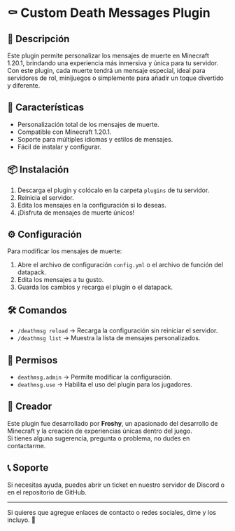 # ⚰️ Custom Death Messages Plugin  

## 📌 Descripción  
Este plugin permite personalizar los mensajes de muerte en Minecraft 1.20.1, brindando una experiencia más inmersiva y única para tu servidor. Con este plugin, cada muerte tendrá un mensaje especial, ideal para servidores de rol, minijuegos o simplemente para añadir un toque divertido y diferente.  

## 🚀 Características  
- Personalización total de los mensajes de muerte.  
- Compatible con Minecraft 1.20.1.  
- Soporte para múltiples idiomas y estilos de mensajes.  
- Fácil de instalar y configurar.  

## 📦 Instalación  
1. Descarga el plugin y colócalo en la carpeta `plugins` de tu servidor.  
2. Reinicia el servidor.  
3. Edita los mensajes en la configuración si lo deseas.  
4. ¡Disfruta de mensajes de muerte únicos!  

## ⚙️ Configuración  
Para modificar los mensajes de muerte:  
1. Abre el archivo de configuración `config.yml` o el archivo de función del datapack.  
2. Edita los mensajes a tu gusto.  
3. Guarda los cambios y recarga el plugin o el datapack.  

## 🛠️ Comandos  
- `/deathmsg reload` → Recarga la configuración sin reiniciar el servidor.  
- `/deathmsg list` → Muestra la lista de mensajes personalizados.  

## 📜 Permisos  
- `deathmsg.admin` → Permite modificar la configuración.  
- `deathmsg.use` → Habilita el uso del plugin para los jugadores.  

## 👤 Creador  
Este plugin fue desarrollado por **Froshy**, un apasionado del desarrollo de Minecraft y la creación de experiencias únicas dentro del juego.  
Si tienes alguna sugerencia, pregunta o problema, no dudes en contactarme.  

## 📞 Soporte  
Si necesitas ayuda, puedes abrir un ticket en nuestro servidor de Discord o en el repositorio de GitHub.  

---

Si quieres que agregue enlaces de contacto o redes sociales, dime y los incluyo. 🚀
